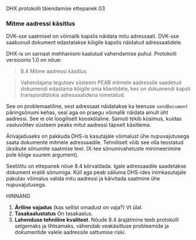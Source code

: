 DHX protokolli täiendamise ettepanek 03

### Mitme aadressi käsitlus

DVK-sse saatmisel on võimalik kapslis näidata mitu adressaati. DVK-sse saabunud dokument edastatakse kõigile kapslis näidatud adressaatidele.

DHX-is on sarnast mehhanismi kaalutud vahendamise puhul. Protokolli versioonis 1.0 on nõue:

> 8.4 Mitme aadressi käsitlus

> Vahendajana tegutsev süsteem PEAB mitmele aadressile saadetud dokumendi edastama kõigile oma klientidele, kes on dokumendi kapsli transpordiblokis adressaatidena nimetatud.

See on problemaatiline, sest adressaat näidatakse ka teenuse `sendDocument` päringsõnumi kehas, seal aga on praegu võimalik näidata ainult üht aadressi. See ei ole loogiliselt kooskõlaline. Samuti tekib küsimus, kuidas vastuvõttev süsteem peaks mitut aadressi täpselt käsitlema.

Ärivajaduseks on pakkuda DHS-is kasutajale võimalust ühe nupuvajutusega saata dokumente mitmele adressaadile. Tehniliselt võib see olla teostatud üksikute sõnumite saatmise teel. (X-tee sõnumivahetuste minimeerimine pole kõige suurem argument).

Seetõttu on ettepanek nõue 8.4 kõrvaldada. Igale adressaadile saadetakse dokument eraldi sõnumiga. Küll aga peab säiluma DHS-ides inimkasutajale pakutav võimalus valida mitu aadressi ja käivitada saatmine ühe nupuvajutusega.

HINNANG

1. __Äriline vajadus__ (kas sellist omadust on vaja?) Vt ülal.
2. __Tasakaalustatus__ On tasakaalus.
3. __Lahenduse tehniline kvaliteet__. Nõude 8.4 ärajätmine teeb protokolli selgemaks ja lihtsamaks, vähendab veakäsitluse probleemide ja dokumentide valele aadressile sattumise riski.

